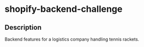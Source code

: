# shopify-backend-challenge

## Description

Backend features for a logistics company handling tennis rackets. 